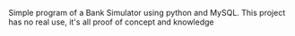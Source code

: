 Simple program of a Bank Simulator using python and MySQL.
This project has no real use, it's all proof of concept and knowledge
